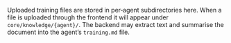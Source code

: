 Uploaded training files are stored in per‑agent subdirectories here.  When
a file is uploaded through the frontend it will appear under
`core/knowledge/{agent}/`.  The backend may extract text and summarise
the document into the agent’s `training.md` file.